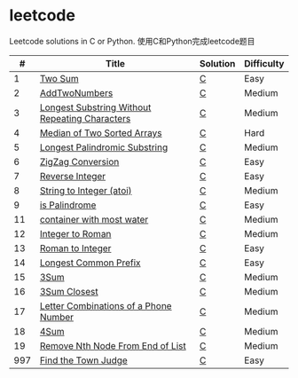 # leetcode
Leetcode solutions in C or Python.
使用C和Python完成leetcode题目

| # | Title | Solution | Difficulty |
|---| ----- | -------- | ---------- |
|1|[Two Sum](https://leetcode.com/problems/two-sum/)|[C](./algorithms/twoSum/twoSum.cpp)|Easy|
|2|[AddTwoNumbers](https://leetcode.com/problems/add-two-numbers/)|[C](./algorithms/AddTwoNumbers/AddTwoNumbers.cpp)|Medium|
|3|[Longest Substring Without Repeating Characters](https://leetcode.com/problems/longest-substring-without-repeating-characters/)| [C](./algorithms/longestSubstringWithoutRepeatingCharacters/longestSubstringWithoutRepeatingCharacters.cpp)|Medium|
|4|[Median of Two Sorted Arrays](https://leetcode.com/problems/median-of-two-sorted-arrays/)|[C](./algorithms/MedianOfTwoSortedArrays/MedianOfTwoSortedArrays.cpp)|Hard|
|5|[Longest Palindromic Substring](https://leetcode.com/problems/longest-palindromic-substring/)|[C](./algorithms/longestPalindromicSubstring/longestPalindromicSubstring.cpp)|Medium|
|6|[ZigZag Conversion](https://leetcode.com/problems/zigzag-conversion/)|[C](./algorithms/zigZagConversion/zigZagConversion.cpp)|Easy|
|7|[Reverse Integer](https://leetcode.com/problems/reverse-integer/)|[C](./algorithms/ReverseInteger/ReverseInteger.cpp)|Easy|
|8|[String to Integer (atoi)](https://leetcode.com/problems/string-to-integer-atoi/)|[C](./algorithms/StringtoIntegeratoi/StringtoIntegeratoi.cpp)|Medium|
|9|[is Palindrome](https://leetcode.com/problems/palindrome-number/)|[C](./algorithms/PalindromeNumber/PalindromeNumber.cpp)|Easy|
|11|[container with most water](https://leetcode.com/problems/container-with-most-water/)|[C](./algorithms/ContainerWithMostWater/ContainerWithMostWater.cpp)|Medium|
|12|[Integer to Roman](https://leetcode.com/problems/integer-to-roman/)|[C](./algorithms/IntegertoRoman/IntegertoRoman.cpp)|Medium|
|13|[Roman to Integer](https://leetcode.com/problems/roman-to-integer/)|[C](./algorithms/romanToInteger/romanToInteger.cpp)|Easy|
|14|[Longest Common Prefix](https://leetcode.com/problems/longest-common-prefix/)|[C](./algorithms/longestCommonPrefix/longestCommonPrefix.cpp)|Easy|
|15|[3Sum](https://leetcode.com/problems/3sum/)|[C](./algorithms/3Sum/3Sum.cpp)|Medium|
|16|[3Sum Closest](https://leetcode.com/problems/3sum-closest/)|[C](./algorithms/3SumClosest/3SumClosest.cpp)|Medium|
|17|[Letter Combinations of a Phone Number](https://leetcode.com/problems/letter-combinations-of-a-phone-number/)|[C](./algorithms/letterCombinationsOfAPhoneNumber/letterCombinationsOfAPhoneNumber.cpp)|Medium|
|18|[4Sum]( https://leetcode.com/problems/4sum/)|[C](./algorithms/4Sum/4Sum.cpp)|Medium|
|19|[Remove Nth Node From End of List](https://leetcode.com/problems/remove-nth-node-from-end-of-list/)|[C](./algorithms/removeNthFromEnd/removeNthFromEnd.cpp)|Medium|
|997|[Find the Town Judge](https://leetcode.com/problems/find-the-town-judge/)|[C](./algorithms/FindtheTownJudge/FindtheTownJudge.cpp)|Easy|

